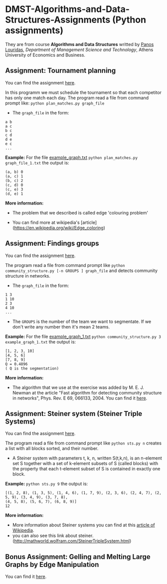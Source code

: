 # DMST-Algorithms-and-Data-Structures-Assignments (Python assignments)

They are from course **Algorithms and Data Structures** writted by [Panos Louridas](https://github.com/louridas), *Department of Management Science and Technology*, Athens University of Economics and Business. 

## Assignment: Tournament planning

You can find the assignment [here](https://github.com/dmst-algorithms-course/assignment-2017-1).

In this programm we must schedule the tournament so that each competitor has only one match each day.
The program read a file from command prompt like:
`python plan_matches.py graph_file`

* The `graph_file` in the form:

```
a b
a c
b c
c d
d e
e c
...
```

**Example:** For the file [example_graph.txt](tournament_planning/example_graph_1.txt) 
`python plan_matches.py graph_file_1.txt` the output is:

```
(a, b) 0
(a, c) 1
(b, c) 2
(c, d) 0
(c, e) 3
(d, e) 1
```


**More information:**

* The problem that we described is called edge 'colouring problem'

* You can find more at wikipedia's [article] (https://en.wikipedia.org/wiki/Edge_coloring)


## Assignment: Findings groups 

You can find the assignment [here](http://nbviewer.jupyter.org/github/dmst-algorithms-course/assignment-2017-2/blob/master/assignment_2017_2.ipynb).

The program read a file from command prompt like
`python community_structure.py [-n GROUPS ] graph_file` and detects community structure in networks.

* The `graph_file` in the form:

```
1 3
1 10
2 3
4 10
...
```
* The `GROUPS` is the number of the team we want to segmentate. If we don't write any number then it's mean 2 teams.


**Example:** For the file [example_graph_1.txt](finding_groups/example_graph_1.txt) 
`python community_structure.py 3 example_graph_1.txt` the output is:

```
[1, 2, 3, 10]
[4, 5, 6]
[7, 8, 9]
Q = 0.4896
( Q is the segmentation)
```

**More information:**

* The algorithm that we use at the exercise was added by M. E. J. Newman at the article "Fast algorithm for detecting community structure in networks", Phys. Rev. E 69, 066133, 2004. You can find it [here](https://arxiv.org/abs/cond-mat/0309508).


## Assignment: Steiner system (Steiner Triple Systems)

You can find the assignment [here](http://nbviewer.jupyter.org/github/dmst-algorithms-course/assignment-2017-3/blob/master/assignment_2017_3.ipynb).

The program read a file from command prompt like
`python sts.py n`
creates a list with all blocks sorted, and their number.

* A Steiner system with parameters t, k, n, written S(t,k,n), is an n-element set S together with a set of k-element subsets of S (called blocks) with the property that each t-element subset of S is contained in exactly one block.

**Example:**
`python sts.py 9` the output is: 
```
[(1, 2, 8), (1, 3, 5), (1, 4, 6), (1, 7, 9), (2, 3, 6), (2, 4, 7), (2, 5, 9), (3, 4, 9), (3, 7, 8), 
(4, 5, 8), (5, 6, 7), (6, 8, 9)]
12
```

**More information:**

* More information about Steiner systems you can find at this [article of Wikipedia](https://en.wikipedia.org/wiki/Steiner_system).
* you can also see this link about steiner. (http://mathworld.wolfram.com/SteinerTripleSystem.html)


## Bonus Assignment: Gelling and Melting Large Graphs by Edge Manipulation

You can find it [here](https://github.com/stathoula/Gelling-and-Melting-Large-Graphs-by-Edge-Manipulation).
